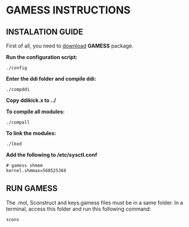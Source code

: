 # GAMESS INSTRUCTIONS

## INSTALATION GUIDE

First of all, you need to [download](http://www.msg.ameslab.gov/gamess/download.html) **GAMESS** package.

**Run the configuration script:**
```
./config
```

**Enter the ddi folder and compile ddi:**
```
./compddi
```

**Copy ddikick.x to ../**

**To compile all modules:**
```
./compall
```

**To link the modules:**
```
./lked
```

**Add the following to /etc/sysctl.conf**
```
# gamess shmem
kernel.shmmax=560525368
```

## RUN GAMESS

The .mol, Sconstruct and keys.gamess files must be in a same folder. In a terminal, access this folder and run this following command:
```
scons
```
